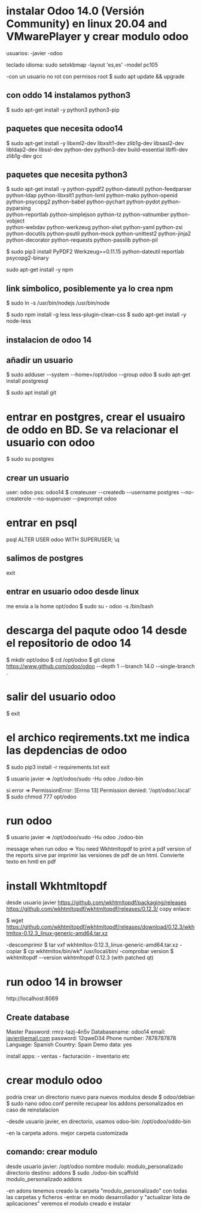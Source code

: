# instalar Odoo 14.0 (Versión Community) en linux 20.04 and VMwarePlayer y crear modulo odoo

usuarios:
-javier
-odoo

teclado idioma: sudo setxkbmap -layout 'es,es' -model pc105

-con un usuario no rot con permisos root
$ sudo apt update && upgrade

## con oddo 14 instalamos python3
$ sudo apt-get install -y python3 python3-pip

## paquetes que necesita odoo14
$ sudo apt-get install -y libxml2-dev libxslt1-dev zlib1g-dev libsasl2-dev \
libldap2-dev libssl-dev python-dev python3-dev build-essential libffi-dev \
zlib1g-dev gcc

## paquetes que necesita python3
$ sudo apt-get install -y python-pypdf2 python-dateutil python-feedparser \
python-ldap python-libxslt1 python-lxml python-mako python-openid \
python-psycopg2 python-babel python-pychart python-pydot python-pyparsing \
python-reportlab python-simplejson python-tz python-vatnumber python-vobject \
python-webdav python-werkzeug python-xlwt python-yaml python-zsi \
python-docutils python-psutil python-mock python-unittest2 python-jinja2 \
python-decorator python-requests python-passlib python-pil

$ sudo pip3 install PyPDF2 Werkzeug==0.11.15 python-dateutil reportlab \
psycopg2-binary

sudo apt-get install -y npm

## link simbolico, posiblemente ya lo crea npm
$ sudo ln -s /usr/bin/nodejs /usr/bin/node

$ sudo npm install -g less less-plugin-clean-css
$ sudo apt-get install -y node-less

## instalacion de odoo 14
## añadir un usuario
$ sudo adduser --system --home=/opt/odoo --group odoo
$ sudo apt-get install postgresql

$ sudo apt install git

# entrar en postgres, crear el usuairo de oddo en BD. Se va relacionar el usuario con odoo
$ sudo su postgres
## crear un usuario
user: odoo
pss: odoo14
$ createuser --createdb --username postgres --no-createrole --no-superuser --pwprompt odoo
# entrar en psql
psql
ALTER USER odoo WITH SUPERUSER;
\q
## salimos de postgres
exit

## entrar en usuario odoo desde linux
me envia a la home opt/odoo
$ sudo su - odoo -s /bin/bash

# descarga del paqute odoo 14 desde el repositorio de odoo 14
$ mkdir opt/odoo
$ cd /opt/odoo
$ git clone https://www.github.com/odoo/odoo --depth 1 --branch 14.0 --single-branch .

# salir del usuario odoo
$ exit
# el archico reqirements.txt me indica las depdencias de odoo
$ sudo pip3 install -r requirements.txt
exit

$ usuario javier => /opt/odoo/sudo -Hu odoo ./odoo-bin

si error => PermissionError: [Errno 13] Permission denied: '/opt/odoo/.local'
$ sudo chmod 777 opt/odoo

# run odoo
$ usuario javier => /opt/odoo/sudo -Hu odoo ./odoo-bin

message when run odoo => You need Wkhtmltopdf to print a pdf version of the reports
sirve par imprimir las versiones de pdf de un html. Convierte texto en hmtl en pdf

# install Wkhtmltopdf
desde usuario javier
https://github.com/wkhtmltopdf/packaging/releases
https://github.com/wkhtmltopdf/wkhtmltopdf/releases/0.12.3/
copy enlace:

$ wget https://github.com/wkhtmltopdf/wkhtmltopdf/releases/download/0.12.3/wkhtmltox-0.12.3_linux-generic-amd64.tar.xz

-descomprimir
$ tar vxf wkhtmltox-0.12.3_linux-generic-amd64.tar.xz
-copiar
$ cp wkhtmltox/bin/wk* /usr/local/bin/
-comprobar version
$ wkhtmltopdf --version
    wkhtmltopdf 0.12.3 (with patched qt)

# run odoo 14 in browser
http://localhost:8069

Create database
--------------------
Master Password: rmrz-tazj-4n5v
Databasename: odoo14
email: javier@email.com
password: 12qweD34
Phone number: 7878787878
Language: Spanish
Country: Spain
Demo data: yes

install apps:
    - ventas
    - facturación
    - inventario etc

# crear modulo odoo
podría crear un directorio nuevo para nuevos modulos desde
$ odoo/debian $ sudo nano odoo.conf
permite recupear los addons personalizados en caso de reinstalacion

-desde usuario javier, en directorio, usamos odoo-bin:
/opt/odoo/oddo-bin

-en la carpeta adons. mejor carpeta customizada

## comando: crear modulo
desde usuario javier: /opt/odoo
nombre modulo: modulo_personalizado
directorio destino: addons
$ sudo ./odoo-bin scaffold modulo_personalizado addons

-en adons tenemos creado la carpeta "modulo_personalizado" con todas las carpetas y ficheros
-entrar en modo desarrollador y "actualizar lista de aplicaciones"
veremos el modulo creado e instalar





